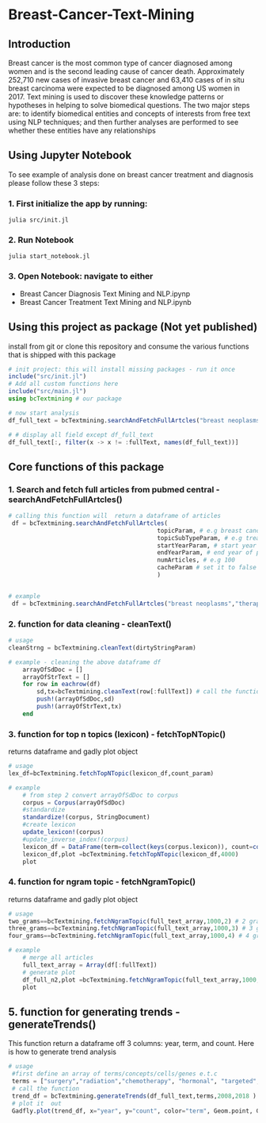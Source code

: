 # Breast-Cancer-Text-Mining
## Introduction
Breast cancer is the most common type of cancer diagnosed among women and is the second leading cause of cancer death.
Approximately 252,710 new cases of invasive breast cancer and 63,410 cases of in situ breast carcinoma were expected to be diagnosed among US women in 2017. Text mining is used to discover these knowledge patterns or hypotheses in helping to solve biomedical questions. The two major steps are: to identify biomedical entities and concepts of interests from free text using NLP techniques; and then further analyses are performed to see whether these entities have any relationships



## Using Jupyter Notebook
To see example of analysis done on breast cancer treatment and diagnosis please follow these
3 steps:

### 1. First initialize the app by running:
```
julia src/init.jl
```
### 2. Run Notebook
```
julia start_notebook.jl
```
### 3. Open Notebook: navigate to either
* Breast Cancer Diagnosis  Text Mining and NLP.ipynp
* Breast Cancer Treatment  Text Mining and NLP.ipynb

## Using this project as package (Not yet published)
install from git or clone  this repository and consume the various functions that
is shipped with this package

``` julia
# init project: this will install missing packages - run it once
include("src/init.jl")
# Add all custom functions here
include("src/main.jl")
using bcTextmining # our package

# now start analysis
df_full_text = bcTextmining.searchAndFetchFullArtcles("breast neoplasms","therapy",2008, 2018,100, true)

# # display all field except df_full_text
df_full_text[:, filter(x -> x != :fullText, names(df_full_text))]
```

## Core functions of this package

### 1. Search and fetch full articles from pubmed central - searchAndFetchFullArtcles()
``` julia
# calling this function will  return a dataframe of articles
 df = bcTextmining.searchAndFetchFullArtcles(
                                          topicParam, # e.g breast cancer (mesh term)
                                          topicSubTypeParam, # e.g treatment (mesh term)
                                          startYearParam, # start year of publication
                                          endYearParam, # end year of publication
                                          numArticles, # e.g 100
                                          cacheParam # set it to false to fetch a fresh
                                          )


# example  
 df = bcTextmining.searchAndFetchFullArtcles("breast neoplasms","therapy",2008, 2018,100, true)
```


### 2. function for data cleaning - cleanText()
```julia
# usage
cleanStrng = bcTextmining.cleanText(dirtyStringParam)

# example - cleaning the above dataframe df
    arrayOfSdDoc = []
    arrayOfStrText = []
    for row in eachrow(df)
        sd,tx=bcTextmining.cleanText(row[:fullText]) # call the function
        push!(arrayOfSdDoc,sd)
        push!(arrayOfStrText,tx)
    end

```

### 3. function for top n topics (lexicon) - fetchTopNTopic()
returns dataframe and gadly plot object
```julia
# usage
lex_df=bcTextmining.fetchTopNTopic(lexicon_df,count_param)

# example
    # from step 2 convert arrayOfSdDoc to corpus
    corpus = Corpus(arrayOfSdDoc)
    #standardize
    standardize!(corpus, StringDocument)
    #create lexicon
    update_lexicon!(corpus)
    #update_inverse_index!(corpus)
    lexicon_df = DataFrame(term=collect(keys(corpus.lexicon)), count=collect(values(corpus.lexicon)))
    lexicon_df,plot =bcTextmining.fetchTopNTopic(lexicon_df,4000)
    plot
```

### 4. function for ngram topic - fetchNgramTopic()
returns dataframe and gadly plot object
```julia
# usage
two_grams==bcTextmining.fetchNgramTopic(full_text_array,1000,2) # 2 grams
three_grams==bcTextmining.fetchNgramTopic(full_text_array,1000,3) # 3 grams
four_grams==bcTextmining.fetchNgramTopic(full_text_array,1000,4) # 4 grams

# example
    # merge all articles
    full_text_array = Array(df[:fullText])
    # generate plot
    df_full_n2,plot =bcTextmining.fetchNgramTopic(full_text_array,1000,2)
    plot


```

## 5. function for generating trends - generateTrends()
This function return a dataframe off 3 columns: year, term, and count.
Here is how to generate trend analysis
```julia
# usage
 #first define an array of terms/concepts/cells/genes e.t.c
 terms = ["surgery","radiation","chemotherapy", "hormonal", "targeted", "systemic"]
 # call the function
 trend_df = bcTextmining.generateTrends(df_full_text,terms,2008,2018 )
 # plot it  out
 Gadfly.plot(trend_df, x="year", y="count", color="term", Geom.point, Geom.line)

```
